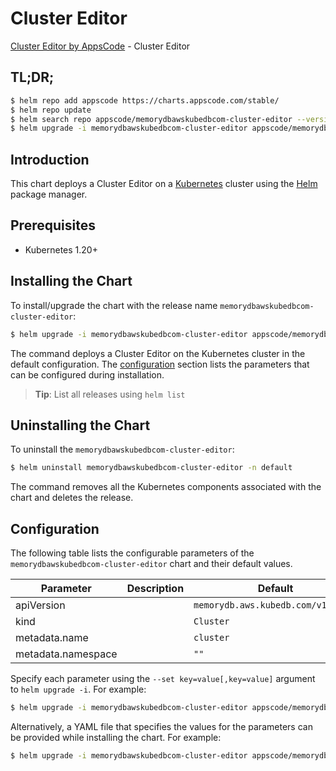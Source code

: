 # Cluster Editor

[Cluster Editor by AppsCode](https://appscode.com) - Cluster Editor

## TL;DR;

```bash
$ helm repo add appscode https://charts.appscode.com/stable/
$ helm repo update
$ helm search repo appscode/memorydbawskubedbcom-cluster-editor --version=v0.14.0
$ helm upgrade -i memorydbawskubedbcom-cluster-editor appscode/memorydbawskubedbcom-cluster-editor -n default --create-namespace --version=v0.14.0
```

## Introduction

This chart deploys a Cluster Editor on a [Kubernetes](http://kubernetes.io) cluster using the [Helm](https://helm.sh) package manager.

## Prerequisites

- Kubernetes 1.20+

## Installing the Chart

To install/upgrade the chart with the release name `memorydbawskubedbcom-cluster-editor`:

```bash
$ helm upgrade -i memorydbawskubedbcom-cluster-editor appscode/memorydbawskubedbcom-cluster-editor -n default --create-namespace --version=v0.14.0
```

The command deploys a Cluster Editor on the Kubernetes cluster in the default configuration. The [configuration](#configuration) section lists the parameters that can be configured during installation.

> **Tip**: List all releases using `helm list`

## Uninstalling the Chart

To uninstall the `memorydbawskubedbcom-cluster-editor`:

```bash
$ helm uninstall memorydbawskubedbcom-cluster-editor -n default
```

The command removes all the Kubernetes components associated with the chart and deletes the release.

## Configuration

The following table lists the configurable parameters of the `memorydbawskubedbcom-cluster-editor` chart and their default values.

|     Parameter      | Description |                    Default                    |
|--------------------|-------------|-----------------------------------------------|
| apiVersion         |             | <code>memorydb.aws.kubedb.com/v1alpha1</code> |
| kind               |             | <code>Cluster</code>                          |
| metadata.name      |             | <code>cluster</code>                          |
| metadata.namespace |             | <code>""</code>                               |


Specify each parameter using the `--set key=value[,key=value]` argument to `helm upgrade -i`. For example:

```bash
$ helm upgrade -i memorydbawskubedbcom-cluster-editor appscode/memorydbawskubedbcom-cluster-editor -n default --create-namespace --version=v0.14.0 --set apiVersion=memorydb.aws.kubedb.com/v1alpha1
```

Alternatively, a YAML file that specifies the values for the parameters can be provided while
installing the chart. For example:

```bash
$ helm upgrade -i memorydbawskubedbcom-cluster-editor appscode/memorydbawskubedbcom-cluster-editor -n default --create-namespace --version=v0.14.0 --values values.yaml
```
